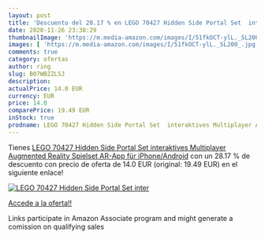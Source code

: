 ```yaml
---
layout: post
title: 'Descuento del 28.17 % en LEGO 70427 Hidden Side Portal Set  inter'
date: 2020-11-26 23:38:29
thumbnailImage: 'https://m.media-amazon.com/images/I/51fkOCT-ylL._SL200_.jpg'
images: [ 'https://m.media-amazon.com/images/I/51fkOCT-ylL._SL200_.jpg' ]
comments: true
category: ofertas
author: ring
slug: B07WBZZLSJ
description:
actualPrice: 14.0 EUR
currency: EUR
price: 14.0
comparePrice: 19.49 EUR
inStock: true
prodname: LEGO 70427 Hidden Side Portal Set  interaktives Multiplayer Augmented Reality Spielset  AR-App für iPhone/Android
---
```


Tienes [LEGO 70427 Hidden Side Portal Set  interaktives Multiplayer Augmented Reality Spielset  AR-App für iPhone/Android](https://www.amazon.de/dp/B07WBZZLSJ/?tag=tolees0ca-21) con un 28.17 % de descuento con precio de oferta de 14.0 EUR (original: 19.49 EUR) en el siguiente enlace!

[![LEGO 70427 Hidden Side Portal Set  inter](https://m.media-amazon.com/images/I/51fkOCT-ylL._SL200_.jpg)](https://www.amazon.de/dp/B07WBZZLSJ/?tag=tolees0ca-21)

[Accede a la oferta!!](https://www.amazon.de/dp/B07WBZZLSJ/?tag=tolees0ca-21)

Links participate in Amazon Associate program and might generate a comission on qualifying sales


